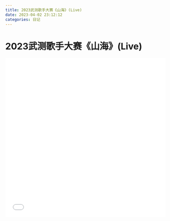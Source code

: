 ```yaml
---
title: 2023武测歌手大赛《山海》(Live)
date: 2023-04-02 23:12:12
categories: 日记
---
```


# 2023武测歌手大赛《山海》(Live)
<iframe src="//player.bilibili.com/player.html?aid=526949606&bvid=BV1UM411K7qu&cid=1079290163&page=1&danmaku=0"  allowfullscreen="allowfullscreen" width="100%" height="500" scrolling="no" frameborder="0" sandbox="allow-top-navigation allow-same-origin allow-forms allow-scripts"> </iframe>